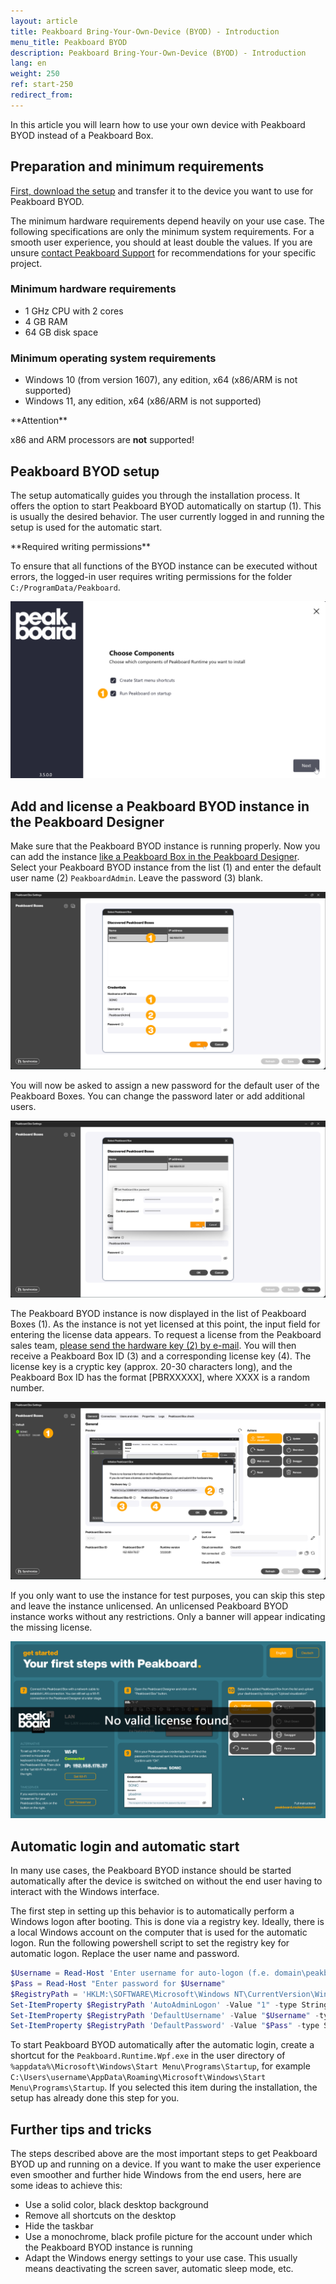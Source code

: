 ```yaml
---
layout: article
title: Peakboard Bring-Your-Own-Device (BYOD) - Introduction
menu_title: Peakboard BYOD
description: Peakboard Bring-Your-Own-Device (BYOD) - Introduction
lang: en
weight: 250
ref: start-250
redirect_from:
---
```


In this article you will learn how to use your own device with Peakboard BYOD instead of a Peakboard Box.

## Preparation and minimum requirements

[First, download the setup](https://downloads.peakboard.com/download/Peakboard/master/PeakboardRuntimeSetupUI.exe) and transfer it to the device you want to use for Peakboard BYOD.

The minimum hardware requirements depend heavily on your use case. The following specifications are only the minimum system requirements. For a smooth user experience, you should at least double the values.
If you are unsure [contact Peakboard Support](mailto:support@peakboard.com) for recommendations for your specific project.

### Minimum hardware requirements

* 1 GHz CPU with 2 cores
* 4 GB RAM
* 64 GB disk space

### Minimum operating system requirements

* Windows 10 (from version 1607), any edition, x64 (x86/ARM is not supported)
* Windows 11, any edition, x64 (x86/ARM is not supported)

<div class="box-warning" markdown="1">
**Attention**

x86 and ARM processors are **not** supported!
</div>


## Peakboard BYOD setup

The setup automatically guides you through the installation process. It offers the option to start Peakboard BYOD automatically on startup (1). This is usually the desired behavior. The user currently logged in and running the setup is used for the automatic start.

<div class="box-tip" markdown="1">**Required writing permissions**

To ensure that all functions of the BYOD instance can be executed without errors, the logged-in user requires writing permissions for the folder `C:/ProgramData/Peakboard`.
</div>

![Setup options](/assets/images/get_started/en_peakboard-byod-01.png)

## Add and license a Peakboard BYOD instance in the Peakboard Designer

Make sure that the Peakboard BYOD instance is running properly.
Now you can add the instance [like a Peakboard Box in the Peakboard Designer](/administration/en-adding.html). Select your Peakboard BYOD instance from the list (1) and enter the default user name (2) `PeakboardAdmin`. Leave the password (3) blank.

![Add BYOD](/assets/images/get_started/en_peakboard-byod-02.png)

You will now be asked to assign a new password for the default user of the Peakboard Boxes.
You can change the password later or add additional users.

![Assign password](/assets/images/get_started/en_peakboard-byod-03.png)

The Peakboard BYOD instance is now displayed in the list of Peakboard Boxes (1).
As the instance is not yet licensed at this point, the input field for entering the license data appears.
To request a license from the Peakboard sales team, [please send the hardware key (2) by e-mail](mailto:support@peakboard.com). You will then receive a Peakboard Box ID (3) and a corresponding license key (4). The license key is a cryptic key (approx. 20-30 characters long), and the Peakboard Box ID has the format [PBRXXXXX], where XXXX is a random number.

![BYOD license](/assets/images/get_started/en_peakboard-byod-04.png)

If you only want to use the instance for test purposes, you can skip this step and leave the instance unlicensed. An unlicensed Peakboard BYOD instance works without any restrictions. Only a banner will appear indicating the missing license.

![License warning](/assets/images/get_started/en_peakboard-byod-05.png)

## Automatic login and automatic start

In many use cases, the Peakboard BYOD instance should be started automatically after the device is switched on without the end user having to interact with the Windows interface.

The first step in setting up this behavior is to automatically perform a Windows logon after booting. This is done via a registry key. Ideally, there is a local Windows account on the computer that is used for the automatic logon. Run the following powershell script to set the registry key for automatic logon. Replace the user name and password.

```powershell
$Username = Read-Host 'Enter username for auto-logon (f.e. domain\peakboard)'
$Pass = Read-Host "Enter password for $Username"
$RegistryPath = 'HKLM:\SOFTWARE\Microsoft\Windows NT\CurrentVersion\Winlogon'
Set-ItemProperty $RegistryPath 'AutoAdminLogon' -Value "1" -type String
Set-ItemProperty $RegistryPath 'DefaultUsername' -Value "$Username" -type String
Set-ItemProperty $RegistryPath 'DefaultPassword' -Value "$Pass" -type String
```

To start Peakboard BYOD automatically after the automatic login, create a shortcut for the `Peakboard.Runtime.Wpf.exe` in the user directory of `%appdata%\Microsoft\Windows\Start Menu\Programs\Startup`, for example `C:\Users\username\AppData\Roaming\Microsoft\Windows\Start Menu\Programs\Startup`.
If you selected this item during the installation, the setup has already done this step for you.

## Further tips and tricks

The steps described above are the most important steps to get Peakboard BYOD up and running on a device. If you want to make the user experience even smoother and further hide Windows from the end users, here are some ideas to achieve this:

* Use a solid color, black desktop background
* Remove all shortcuts on the desktop
* Hide the taskbar
* Use a monochrome, black profile picture for the account under which the Peakboard BYOD instance is running
* Adapt the Windows energy settings to your use case. This usually means deactivating the screen saver, automatic sleep mode, etc.

